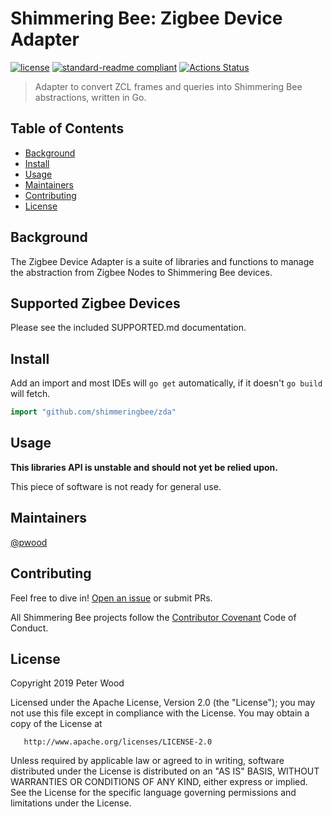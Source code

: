 # Shimmering Bee: Zigbee Device Adapter

[![license](https://img.shields.io/github/license/shimmeringbee/zda.svg)](https://github.com/shimmeringbee/zda/blob/master/LICENSE)
[![standard-readme compliant](https://img.shields.io/badge/standard--readme-OK-green.svg)](https://github.com/RichardLitt/standard-readme)
[![Actions Status](https://github.com/shimmeringbee/zda/workflows/test/badge.svg)](https://github.com/shimmeringbee/zda/actions)

> Adapter to convert ZCL frames and queries into Shimmering Bee abstractions, written in Go.

## Table of Contents

- [Background](#background)
- [Install](#install)
- [Usage](#usage)
- [Maintainers](#maintainers)
- [Contributing](#contributing)
- [License](#license)

## Background

The Zigbee Device Adapter is a suite of libraries and functions to manage the abstraction from Zigbee Nodes to Shimmering Bee devices.

## Supported Zigbee Devices

Please see the included SUPPORTED.md documentation.

## Install

Add an import and most IDEs will `go get` automatically, if it doesn't `go build` will fetch.

```go
import "github.com/shimmeringbee/zda"
```

## Usage

**This libraries API is unstable and should not yet be relied upon.**

This piece of software is not ready for general use.

## Maintainers

[@pwood](https://github.com/pwood)

## Contributing

Feel free to dive in! [Open an issue](https://github.com/shimmeringbee/zda/issues/new) or submit PRs.

All Shimmering Bee projects follow the [Contributor Covenant](https://shimmeringbee.io/docs/code_of_conduct/) Code of Conduct.

## License

   Copyright 2019 Peter Wood

   Licensed under the Apache License, Version 2.0 (the "License");
   you may not use this file except in compliance with the License.
   You may obtain a copy of the License at

       http://www.apache.org/licenses/LICENSE-2.0

   Unless required by applicable law or agreed to in writing, software
   distributed under the License is distributed on an "AS IS" BASIS,
   WITHOUT WARRANTIES OR CONDITIONS OF ANY KIND, either express or implied.
   See the License for the specific language governing permissions and
   limitations under the License.